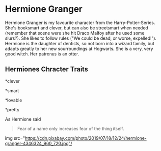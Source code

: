 # Hermione Granger  
Hermione Granger is my favourite character from the Harry-Potter-Series. She's booksmart and clever, but can also be streetsmart when needed (remember that scene were she hit Draco Malfoy after he used some slurs?). She likes to follow rules ("We could be dead, or worse, expelled!"). Hermione is the daughter of dentists, so not born into a wizard family, but adapts greatly to her new sourroundings at Hogwarts. She is a very, very good witch. Her patronus is an otter.

## Hermiones Chracter Traits
*clever

*smart

*lovable

*pretty

As Hermione said

>Fear of a name only increases 
>fear of the thing itself.

img src="https://cdn.pixabay.com/photo/2019/07/18/12/24/hermione-granger-4346324_960_720.jpg"/









































